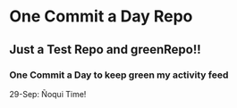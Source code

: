# One Commit a Day Repo
## Just a Test Repo and greenRepo!!
### One Commit a Day to keep green my activity feed 

29-Sep: Ñoqui Time!